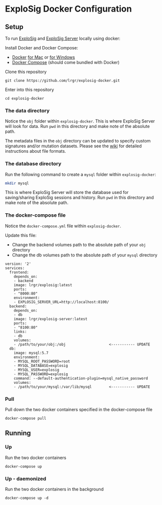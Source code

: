 # ExploSig Docker Configuration

## Setup
To run [ExploSig](https://github.com/lrgr/explosig) and [ExploSig Server](https://github.com/lrgr/explosig-server) locally using docker:

Install Docker and Docker Compose:
- [Docker](https://docs.docker.com/) [for Mac](https://docs.docker.com/docker-for-mac/install/) or [for Windows](https://docs.docker.com/docker-for-windows/install/)
- [Docker Compose](https://docs.docker.com/compose/install/) (should come bundled with Docker)

Clone this repository
```
git clone https://github.com/lrgr/explosig-docker.git
```

Enter into this repository
```
cd explosig-docker
```

### The data directory
Notice the `obj` folder within `explosig-docker`.
This is where ExploSig Server will look for data.
Run `pwd` in this directory and make note of the absolute path.

The metadata files in the `obj` directory can be updated to specify custom signatures and/or mutation datasets. Please see the [wiki](https://github.com/lrgr/explosig-docker/wiki) for detailed instructions about file formats. 

### The database directory
Run the following command to create a `mysql` folder within `explosig-docker`:

```sh
mkdir mysql
```

This is where ExploSig Server will store the database used for saving/sharing ExploSig sessions and history.
Run `pwd` in this directory and make note of the absolute path.

### The docker-compose file
Notice the `docker-compose.yml` file within `explosig-docker`.

Update this file:

- Change the backend volumes path to the absolute path of your `obj` directory
- Change the db volumes path to the absolute path of your `mysql` directory

```
version: '2'
services:
  frontend:
    depends_on:
    - backend
    image: lrgr/explosig:latest
    ports:
    - "8000:80"
    environment:
    - EXPLOSIG_SERVER_URL=http://localhost:8100/
  backend:
    depends_on:
    - db
    image: lrgr/explosig-server:latest
    ports:
    - "8100:80"
    links:
    - db
    volumes:
    - /path/to/your/obj:/obj                    <----------- UPDATE
  db:
    image: mysql:5.7
    environment:
    - MYSQL_ROOT_PASSWORD=root
    - MYSQL_DATABASE=explosig
    - MYSQL_USER=explosig
    - MYSQL_PASSWORD=explosig
    command: --default-authentication-plugin=mysql_native_password
    volumes:
    - /path/to/your/mysql:/var/lib/mysql        <----------- UPDATE
```

### Pull
Pull down the two docker containers specified in the docker-compose file
```
docker-compose pull
```


## Running

### Up
Run the two docker containers
```
docker-compose up
```

### Up - daemonized
Run the two docker containers in the background
```
docker-compose up -d
```